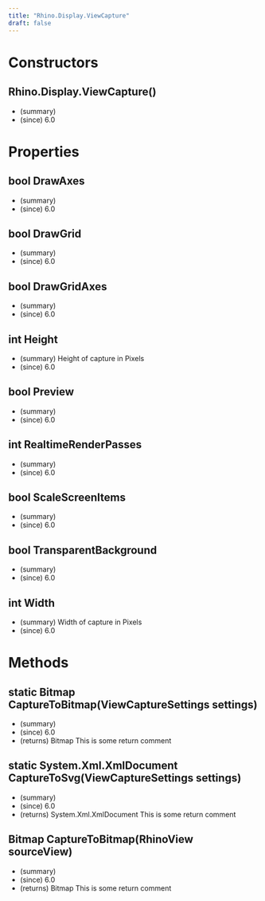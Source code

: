 ```yaml
---
title: "Rhino.Display.ViewCapture"
draft: false
---
```


# Constructors
## Rhino.Display.ViewCapture()
- (summary) 
- (since) 6.0
# Properties
## bool DrawAxes
- (summary) 
- (since) 6.0
## bool DrawGrid
- (summary) 
- (since) 6.0
## bool DrawGridAxes
- (summary) 
- (since) 6.0
## int Height
- (summary)  Height of capture in Pixels 
- (since) 6.0
## bool Preview
- (summary) 
- (since) 6.0
## int RealtimeRenderPasses
- (summary) 
- (since) 6.0
## bool ScaleScreenItems
- (summary) 
- (since) 6.0
## bool TransparentBackground
- (summary) 
- (since) 6.0
## int Width
- (summary)  Width of capture in Pixels 
- (since) 6.0
# Methods
## static Bitmap CaptureToBitmap(ViewCaptureSettings settings)
- (summary) 
- (since) 6.0
- (returns) Bitmap This is some return comment
## static System.Xml.XmlDocument CaptureToSvg(ViewCaptureSettings settings)
- (summary) 
- (since) 6.0
- (returns) System.Xml.XmlDocument This is some return comment
## Bitmap CaptureToBitmap(RhinoView sourceView)
- (summary) 
- (since) 6.0
- (returns) Bitmap This is some return comment
